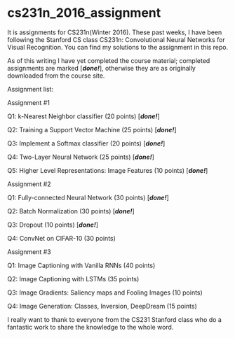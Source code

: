 # cs231n_2016_assignment
It is assignments for CS231n(Winter 2016).
These past weeks, I have been following the Stanford CS class CS231n: Convolutional Neural Networks for Visual Recognition. You can find my solutions to the assignment in this repo.

As of this writing I have yet completed the course material; completed assignments are marked [***done!***], otherwise they are as originally downloaded from the course site.

Assignment list:

Assignment #1

Q1: k-Nearest Neighbor classifier (20 points) [***done!***]

Q2: Training a Support Vector Machine (25 points) [***done!***]

Q3: Implement a Softmax classifier (20 points) [***done!***]

Q4: Two-Layer Neural Network (25 points) [***done!***]

Q5: Higher Level Representations: Image Features (10 points) [***done!***]

Assignment #2

Q1: Fully-connected Neural Network (30 points) [***done!***]

Q2: Batch Normalization (30 points) [***done!***]

Q3: Dropout (10 points) [***done!***]

Q4: ConvNet on CIFAR-10 (30 points) 

Assignment #3

Q1: Image Captioning with Vanilla RNNs (40 points)

Q2: Image Captioning with LSTMs (35 points)

Q3: Image Gradients: Saliency maps and Fooling Images (10 points)

Q4: Image Generation: Classes, Inversion, DeepDream (15 points)

I really want to thank to everyone from the CS231 Stanford class who do a fantastic work to share the knowledge to the whole word.  
